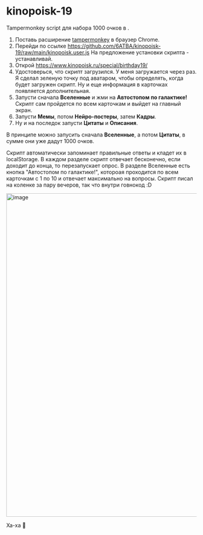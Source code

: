 # kinopoisk-19
Tampermonkey script для набора 1000 очков в .

1. Поставь расширение [tampermonkey](https://chrome.google.com/webstore/detail/tampermonkey/dhdgffkkebhmkfjojejmpbldmpobfkfo) в браузер Chrome.
2. Перейди по ссылке https://github.com/6ATBA/kinopoisk-19/raw/main/kinopoisk.user.js На предложение установки скрипта - устанавливай.
3. Открой https://www.kinopoisk.ru/special/birthday19/
4. Удостоверься, что скрипт загрузился. У меня загружается через раз. Я сделал зеленую точку под аватаром, чтобы определять, когда будет загружен скрипт. Ну и еще информация в карточках появляется дополнительная.
5. Запусти сначала **Вселенные** и жми на **Автостопом по галактике!** Скрипт сам пройдется по всем карточкам и выйдет на главный экран.
6. Запусти **Мемы**, потом **Нейро-постеры**, затем **Кадры**.
7. Ну и на последок запусти **Цитаты** и **Описания**.

В принципе можно запусить сначала **Вселенные**, а потом **Цитаты**, в сумме они уже дадут 1000 очков.


Скрипт автоматически запоминает правильные ответы и кладет их в localStorage.
В каждом разделе скрипт отвечает бесконечно, если доходит до конца, то перезапускает опрос.
В разделе Вселенные есть кнопка "Автостопом по галактике!", котороая проходится по всем карточкам с 1 по 10 и отвечает максимально на вопросы.
Скрипт писал на коленке за пару вечеров, так что внутри говнокод :D

<img width="857" alt="image" src="https://user-images.githubusercontent.com/18421105/208281018-1b5c2e70-9af1-47b5-921c-02f9ca8b4f8f.png">

Ха-ха 🤣 
